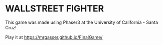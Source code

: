 # WALLSTREET FIGHTER

This game was made using Phaser3 at the University of California - Santa Cruz!

Play it at https://mrgasser.github.io/FinalGame/
